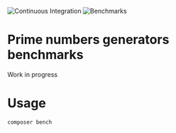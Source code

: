 ![Continuous Integration](https://github.com/drupol/primes-bench/workflows/Continuous%20Integration/badge.svg)
 ![Benchmarks](https://github.com/drupol/primes-bench/workflows/Benchmarks/badge.svg)

# Prime numbers generators benchmarks

Work in progress

# Usage

```
composer bench
```